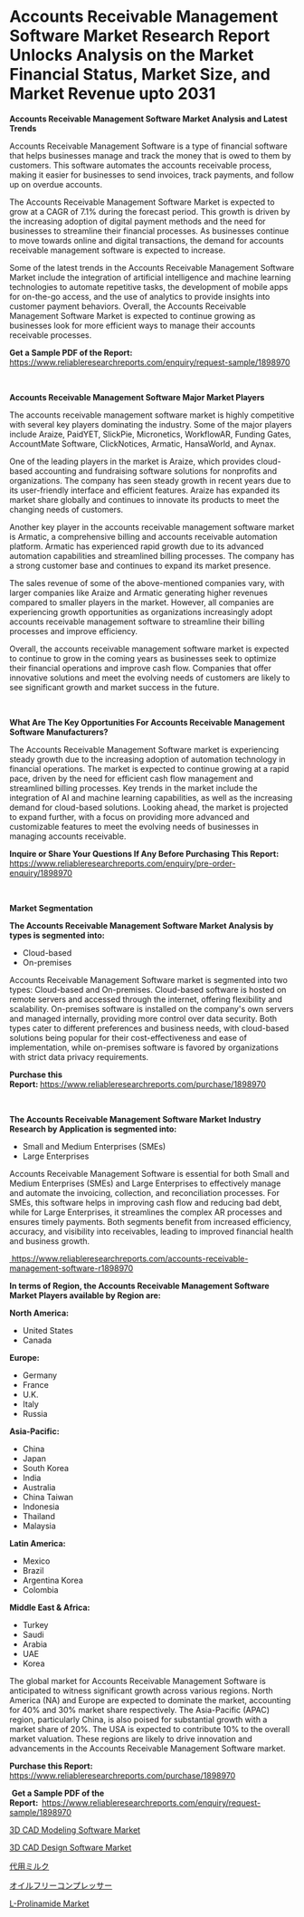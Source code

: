 <p><h1>Accounts Receivable Management Software Market Research Report Unlocks Analysis on the Market Financial Status, Market Size, and Market Revenue upto 2031</h1></p><p><strong>Accounts Receivable Management Software Market Analysis and Latest Trends</strong></p>
<p><p>Accounts Receivable Management Software is a type of financial software that helps businesses manage and track the money that is owed to them by customers. This software automates the accounts receivable process, making it easier for businesses to send invoices, track payments, and follow up on overdue accounts.</p><p>The Accounts Receivable Management Software Market is expected to grow at a CAGR of 7.1% during the forecast period. This growth is driven by the increasing adoption of digital payment methods and the need for businesses to streamline their financial processes. As businesses continue to move towards online and digital transactions, the demand for accounts receivable management software is expected to increase.</p><p>Some of the latest trends in the Accounts Receivable Management Software Market include the integration of artificial intelligence and machine learning technologies to automate repetitive tasks, the development of mobile apps for on-the-go access, and the use of analytics to provide insights into customer payment behaviors. Overall, the Accounts Receivable Management Software Market is expected to continue growing as businesses look for more efficient ways to manage their accounts receivable processes.</p></p>
<p><strong>Get a Sample PDF of the Report:&nbsp;</strong> <a href="https://www.reliableresearchreports.com/enquiry/request-sample/1898970">https://www.reliableresearchreports.com/enquiry/request-sample/1898970</a></p>
<p>&nbsp;</p>
<p><strong>Accounts Receivable Management Software Major Market Players</strong></p>
<p><p>The accounts receivable management software market is highly competitive with several key players dominating the industry. Some of the major players include Araize, PaidYET, SlickPie, Micronetics, WorkflowAR, Funding Gates, AccountMate Software, ClickNotices, Armatic, HansaWorld, and Aynax.</p><p>One of the leading players in the market is Araize, which provides cloud-based accounting and fundraising software solutions for nonprofits and organizations. The company has seen steady growth in recent years due to its user-friendly interface and efficient features. Araize has expanded its market share globally and continues to innovate its products to meet the changing needs of customers.</p><p>Another key player in the accounts receivable management software market is Armatic, a comprehensive billing and accounts receivable automation platform. Armatic has experienced rapid growth due to its advanced automation capabilities and streamlined billing processes. The company has a strong customer base and continues to expand its market presence.</p><p>The sales revenue of some of the above-mentioned companies vary, with larger companies like Araize and Armatic generating higher revenues compared to smaller players in the market. However, all companies are experiencing growth opportunities as organizations increasingly adopt accounts receivable management software to streamline their billing processes and improve efficiency.</p><p>Overall, the accounts receivable management software market is expected to continue to grow in the coming years as businesses seek to optimize their financial operations and improve cash flow. Companies that offer innovative solutions and meet the evolving needs of customers are likely to see significant growth and market success in the future.</p></p>
<p>&nbsp;</p>
<p><strong>What Are The Key Opportunities For Accounts Receivable Management Software Manufacturers?</strong></p>
<p><p>The Accounts Receivable Management Software market is experiencing steady growth due to the increasing adoption of automation technology in financial operations. The market is expected to continue growing at a rapid pace, driven by the need for efficient cash flow management and streamlined billing processes. Key trends in the market include the integration of AI and machine learning capabilities, as well as the increasing demand for cloud-based solutions. Looking ahead, the market is projected to expand further, with a focus on providing more advanced and customizable features to meet the evolving needs of businesses in managing accounts receivable.</p></p>
<p><strong>Inquire or Share Your Questions If Any Before Purchasing This Report:</strong> <a href="https://www.reliableresearchreports.com/enquiry/pre-order-enquiry/1898970">https://www.reliableresearchreports.com/enquiry/pre-order-enquiry/1898970</a></p>
<p>&nbsp;</p>
<p><strong>Market Segmentation</strong></p>
<p><strong>The Accounts Receivable Management Software Market Analysis by types is segmented into:</strong></p>
<p><ul><li>Cloud-based</li><li>On-premises</li></ul></p>
<p><p>Accounts Receivable Management Software market is segmented into two types: Cloud-based and On-premises. Cloud-based software is hosted on remote servers and accessed through the internet, offering flexibility and scalability. On-premises software is installed on the company's own servers and managed internally, providing more control over data security. Both types cater to different preferences and business needs, with cloud-based solutions being popular for their cost-effectiveness and ease of implementation, while on-premises software is favored by organizations with strict data privacy requirements.</p></p>
<p><strong>Purchase this Report:&nbsp;</strong><a href="https://www.reliableresearchreports.com/purchase/1898970">https://www.reliableresearchreports.com/purchase/1898970</a></p>
<p>&nbsp;</p>
<p><strong>The Accounts Receivable Management Software Market Industry Research by Application is segmented into:</strong></p>
<p><ul><li>Small and Medium Enterprises (SMEs)</li><li>Large Enterprises</li></ul></p>
<p><p>Accounts Receivable Management Software is essential for both Small and Medium Enterprises (SMEs) and Large Enterprises to effectively manage and automate the invoicing, collection, and reconciliation processes. For SMEs, this software helps in improving cash flow and reducing bad debt, while for Large Enterprises, it streamlines the complex AR processes and ensures timely payments. Both segments benefit from increased efficiency, accuracy, and visibility into receivables, leading to improved financial health and business growth.</p></p>
<p><a href="https://www.reliableresearchreports.com/accounts-receivable-management-software-r1898970">&nbsp;https://www.reliableresearchreports.com/accounts-receivable-management-software-r1898970</a></p>
<p><strong>In terms of Region, the Accounts Receivable Management Software Market Players available by Region are:</strong></p>
<p>
    <p> <strong> North America: </strong>
        <ul>
            <li>United States</li>
            <li>Canada</li>
        </ul>
        </p> 
    <p> <strong> Europe: </strong>
        <ul>
            <li>Germany</li>
            <li>France</li>
            <li>U.K.</li>
            <li>Italy</li>
            <li>Russia</li>
        </ul>
        </p> 
    <p> <strong> Asia-Pacific: </strong>
        <ul>
            <li>China</li>
            <li>Japan</li>
            <li>South Korea</li>
            <li>India</li>
            <li>Australia</li>
            <li>China Taiwan</li>
            <li>Indonesia</li>
            <li>Thailand</li>
            <li>Malaysia</li>
        </ul>
        </p> 
    <p> <strong> Latin America: </strong>
        <ul>
            <li>Mexico</li>
            <li>Brazil</li>
            <li>Argentina Korea</li>
            <li>Colombia</li>
        </ul>
        </p> 
    <p> <strong> Middle East & Africa: </strong>
        <ul>
            <li>Turkey</li>
            <li>Saudi</li>
            <li>Arabia</li>
            <li>UAE</li>
            <li>Korea</li>
        </ul>
    </p>
    </p>
<p><p>The global market for Accounts Receivable Management Software is anticipated to witness significant growth across various regions. North America (NA) and Europe are expected to dominate the market, accounting for 40% and 30% market share respectively. The Asia-Pacific (APAC) region, particularly China, is also poised for substantial growth with a market share of 20%. The USA is expected to contribute 10% to the overall market valuation. These regions are likely to drive innovation and advancements in the Accounts Receivable Management Software market.</p></p>
<p><strong>Purchase this Report: </strong><a href="https://www.reliableresearchreports.com/purchase/1898970">https://www.reliableresearchreports.com/purchase/1898970</a></p>
<p>&nbsp;<strong>Get a Sample PDF of the Report:&nbsp;&nbsp;</strong><a href="https://www.reliableresearchreports.com/enquiry/request-sample/1898970">https://www.reliableresearchreports.com/enquiry/request-sample/1898970</a></p>
<p><strong></strong></p>
<p><p><a href="https://github.com/maudAbbott7/Market-Research-Report-List-1/blob/main/3d-cad-modeling-software-market.md">3D CAD Modeling Software Market</a></p><p><a href="https://github.com/mancsybtousav/Market-Research-Report-List-2/blob/main/3d-cad-design-software-market.md">3D CAD Design Software Market</a></p><p><a href="https://github.com/decker5351/Market-Research-Report-List-1/blob/main/791698559605.md">代用ミルク</a></p><p><a href="https://github.com/KaydenJohns1964/Market-Research-Report-List-1/blob/main/242499259604.md">オイルフリーコンプレッサー</a></p><p><a href="https://issuu.com/reportprime-2/docs/l-prolinamide-market-size-2030.pptx_2f7ff14b47c2bb">L-Prolinamide Market</a></p></p>